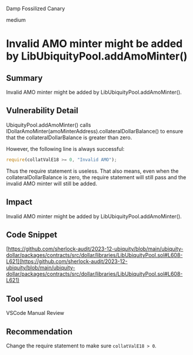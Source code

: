 Damp Fossilized Canary

medium

# Invalid AMO minter might be added by LibUbiquityPool.addAmoMinter()

## Summary
Invalid AMO minter might be added by LibUbiquityPool.addAmoMinter().

## Vulnerability Detail
UbiquityPool.addAmoMinter() calls IDollarAmoMinter(amoMinterAddress).collateralDollarBalance() to ensure that the collateralDollarBalance is greater than zero. 

However, the following line is always successful: 

```javascript
require(collatValE18 >= 0, "Invalid AMO");
```
Thus the require statement is useless. That also means, even when the collateralDollarBalance is zero, the require statement will still pass and the invalid AMO minter will still be added. 


## Impact
Invalid AMO minter might be added by LibUbiquityPool.addAmoMinter().

## Code Snippet
[https://github.com/sherlock-audit/2023-12-ubiquity/blob/main/ubiquity-dollar/packages/contracts/src/dollar/libraries/LibUbiquityPool.sol#L608-L621](https://github.com/sherlock-audit/2023-12-ubiquity/blob/main/ubiquity-dollar/packages/contracts/src/dollar/libraries/LibUbiquityPool.sol#L608-L621)

## Tool used
VSCode
Manual Review

## Recommendation
Change the require statement to make sure ``collatValE18 > 0``.